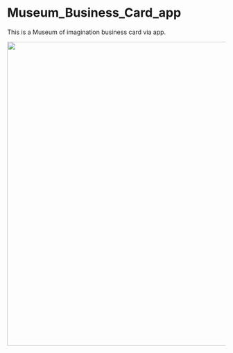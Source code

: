 # Museum_Business_Card_app
This is a Museum of imagination business card via app.


<img height="700" src="https://raw.githubusercontent.com/ilkurtovi/Museum_Business_Card_app/app/src/main/res/drawable/readme1.png"/>
